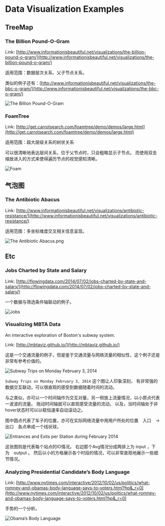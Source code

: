# Data Visualization Examples

## TreeMap

### The Billion Pound-O-Gram

Link: [http://www.informationisbeautiful.net/visualizations/the-billion-pound-o-gram/](http://www.informationisbeautiful.net/visualizations/the-billion-pound-o-gram/)

适用范围：数据层次关系、父子节点关系。

类似的例子还有：[http://www.informationisbeautiful.net/visualizations/the-bbc-o-gram/](http://www.informationisbeautiful.net/visualizations/the-bbc-o-gram/)

![The Billion Pound-O-Gram](./1276_billion_pound_o_gram.png)

### FoamTree

Link: [http://get.carrotsearch.com/foamtree/demo/demos/large.html](http://get.carrotsearch.com/foamtree/demo/demos/large.html)

适用范围：超大层级关系的树状关系

可以很清晰地表达层间关系，位于父节点时，只会粗略显示子节点。
而使用双击缩放进入的方式来使得遍历节点的视觉感知清晰。

![Foam](./foam.png)

## 气泡图

### The Antibiotic Abacus

Link: [http://www.informationisbeautiful.net/visualizations/antibiotic-resistance/](http://www.informationisbeautiful.net/visualizations/antibiotic-resistance/)

适用范围：多坐标维度交叉相关信息呈现。

![The Antibiotic Abacus.png](./1276_Antibiotic_Abacus_july14.png)

## Etc

### Jobs Charted by State and Salary

Link: [http://flowingdata.com/2014/07/02/jobs-charted-by-state-and-salary/](http://flowingdata.com/2014/07/02/jobs-charted-by-state-and-salary/)

一个数据与筛选条件轴联动的例子。

![Jobs](./jobs.png)

### Visualizing MBTA Data

An interactive exploration of Boston's subway system.

Link: [http://mbtaviz.github.io/](http://mbtaviz.github.io/)

这是一个交通流量的例子，但是鉴于交通流量与网络流量的相似性，这个例子还是非常有参考价值的。

![Subway Trips on Monday February 3, 2014](./subway.png)

`Subway Trips on Monday February 3, 2014` 这个图让人印象深刻，
有非常强的数据交互联动，可以很直观的感受到数据随着时间的流动。

与之类似，亦可以一个时间轴作为交互对量，另一侧放上流量情况，以小原点代表一波波的流量。
拖动时间轴就可以直观感受流量的流动。
以及，当时间轴处于非hover状态时可以以稳恒速率自动滚动之。

图中圆点代表了车子的位置，亦可在实际网络流量中用用户所处的位置　入口　-> 出口　各点串成一个线状球。

![Entrances and Exits per Station during February 2014](./station.png)

这张图则是代表每个站点的IO情况。
右边那个Avg情况分成两排上为 input ，下为　output 。
然后以小的方格展示各个时段的情况，可以非常直观地展示一些细节情况。

### Analyzing Presidential Candidate’s Body Language

Link: [http://www.nytimes.com/interactive/2012/10/02/us/politics/what-romney-and-obamas-body-language-says-to-voters.html?hp&_r=0](http://www.nytimes.com/interactive/2012/10/02/us/politics/what-romney-and-obamas-body-language-says-to-voters.html?hp&_r=0)

手势的一个分析。

![Obama’s Body Language](./obama.png)

